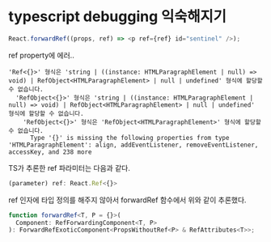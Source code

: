 # typescript debugging 익숙해지기

```ts
React.forwardRef((props, ref) => <p ref={ref} id="sentinel" />);
```

ref property에 에러..

```
'Ref<{}>' 형식은 'string | ((instance: HTMLParagraphElement | null) => void) | RefObject<HTMLParagraphElement> | null | undefined' 형식에 할당할 수 없습니다.
  'RefObject<{}>' 형식은 'string | ((instance: HTMLParagraphElement | null) => void) | RefObject<HTMLParagraphElement> | null | undefined' 형식에 할당할 수 없습니다.
    'RefObject<{}>' 형식은 'RefObject<HTMLParagraphElement>' 형식에 할당할 수 없습니다.
      Type '{}' is missing the following properties from type 'HTMLParagraphElement': align, addEventListener, removeEventListener, accessKey, and 238 more
```

TS가 추론한 ref 파라미터는 다음과 같다.

```ts
(parameter) ref: React.Ref<{}>
```

ref 인자에 타입 정의를 해주지 않아서 forwardRef 함수에서 위와 같이 추론했다.

```ts
function forwardRef<T, P = {}>(
  Component: RefForwardingComponent<T, P>
): ForwardRefExoticComponent<PropsWithoutRef<P> & RefAttributes<T>>;
```
